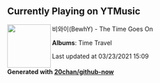 ## Currently Playing on YTMusic

[<img align="left" width="100" src="https://lh3.googleusercontent.com/0fwxWy4PhaIpGje7n3umflSZx3pk2inzix-RKOPix4SV9v37FEfaCx8Je0gQs1FqyJZI5K8Sg0pxKyA">](https://music.youtube.com/watch?v=8hTMXZ8hVd8)

비와이(BewhY) - The Time Goes On

**Albums**: Time Travel

Last updated at 03/23/2021 15:09

#### Generated with [20chan/github-now](https://github.com/20chan/github-now)


<!--
**20chan/20chan** is a ✨ _special_ ✨ repository because its `README.md` (this file) appears on your GitHub profile.

Here are some ideas to get you started:

- 🔭 I’m currently working on ...
- 🌱 I’m currently learning ...
- 👯 I’m looking to collaborate on ...
- 🤔 I’m looking for help with ...
- 💬 Ask me about ...
- 📫 How to reach me: ...
- 😄 Pronouns: ...
- ⚡ Fun fact: ...
-->
